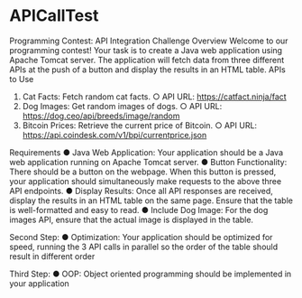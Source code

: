 # APICallTest

Programming Contest: API Integration
Challenge
Overview
Welcome to our programming contest! Your task is to create a Java web application using
Apache Tomcat server. The application will fetch data from three different APIs at the push of
a button and display the results in an HTML table.
APIs to Use
1. Cat Facts: Fetch random cat facts.
○ API URL: https://catfact.ninja/fact
2. Dog Images: Get random images of dogs.
○ API URL: https://dog.ceo/api/breeds/image/random
3. Bitcoin Prices: Retrieve the current price of Bitcoin.
○ API URL: https://api.coindesk.com/v1/bpi/currentprice.json

Requirements
● Java Web Application: Your application should be a Java web application running
on Apache Tomcat server.
● Button Functionality: There should be a button on the webpage. When this button
is pressed, your application should simultaneously make requests to the above three
API endpoints.
● Display Results: Once all API responses are received, display the results in an
HTML table on the same page. Ensure that the table is well-formatted and easy to
read.
● Include Dog Image: For the dog images API, ensure that the actual image is
displayed in the table.

Second Step:
● Optimization: Your application should be optimized for speed, running the 3 API
calls in parallel so the order of the table should result in different order

Third Step:
● OOP: Object oriented programming should be implemented in your application
